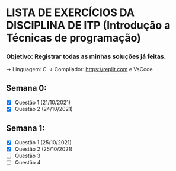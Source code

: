 # LISTA DE EXERCÍCIOS DA DISCIPLINA DE ITP (Introdução a Técnicas de programação)

### Objetivo: Registrar todas as minhas soluções já feitas.
-> Linguagem: C
-> Compilador: https://replit.com e VsCode


## Semana 0:

- [x] Questão 1 (21/10/2021)
- [x] Questão 2 (24/10/2021)

## Semana 1:

- [x] Questão 1 (25/10/2021)
- [x] Questão 2 (25/10/2021)
- [ ] Questão 3
- [ ] Questão 4